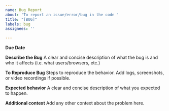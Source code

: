 ```yaml
---
name: Bug Report
about: 'To report an issue/error/bug in the code '
title: "[BUG]"
labels: bug
assignees: ''

---
```


**Due Date** 

**Describe the Bug**
A clear and concise description of what the bug is and who it affects (i.e. what users/browsers, etc.) 

**To Reproduce Bug**
Steps to reproduce the behavior. Add logs, screenshots, or video recordings if possible. 
 
**Expected behavior**
A clear and concise description of what you expected to happen.

**Additional context**
Add any other context about the problem here.
